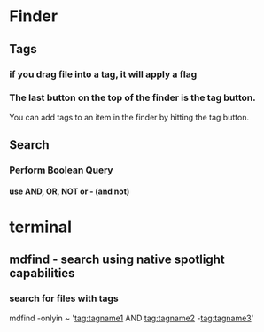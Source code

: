 Finder
======

Tags
----

### if you drag file into a tag, it will apply a flag

### The last button on the top of the finder is the tag button.

You can add tags to an item in the finder by hitting the tag button.

Search
------

### Perform Boolean Query

#### use AND, OR, NOT or - (and not)

terminal
========

mdfind - search using native spotlight capabilities
---------------------------------------------------

### search for files with tags

mdfind -onlyin \~ '<tag:tagname1> AND <tag:tagname2> -<tag:tagname3>'
